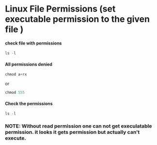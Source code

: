 # Linux File Permissions (set executable permission to the given file ) 
#### check file with permissions  
```s
ls -l
```
#### All permissions denied
```s
chmod a+rx
```
or
```s
chmod 555
```
#### Check the permissions
```s
ls -l
```
### NOTE: Without read permission one can not get execulatable permission. it looks it gets permission but actually can't execute. 
